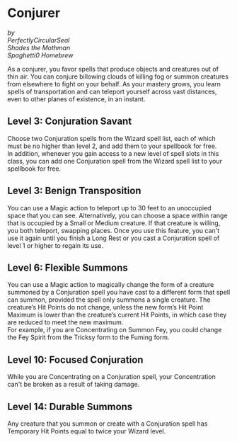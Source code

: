 # Conjurer

*by*  
*PerfectlyCircularSeal*  
*Shades the Mothman*  
*Spaghetti0 Homebrew*  

As a conjurer, you favor spells that produce objects and creatures out of thin air. You can conjure billowing clouds of killing fog or summon creatures from elsewhere to fight on your behalf. As your mastery grows, you learn spells of transportation and can teleport yourself across vast distances, even to other planes of existence, in an instant.

## Level 3: Conjuration Savant
Choose two Conjuration spells from the Wizard spell list, each of which must be no higher than level 2, and add them to your spellbook for free.  
In addition, whenever you gain access to a new level of spell slots in this class, you can add one Conjuration spell from the Wizard spell list to your spellbook for free.

## Level 3: Benign Transposition
You can use a Magic action to teleport up to 30 feet to an unoccupied space that you can see. Alternatively, you can choose a space within range that is occupied by a Small or Medium creature. If that creature is willing, you both teleport, swapping places. Once you use this feature, you can't use it again until you finish a Long Rest or you cast a Conjuration spell of level 1 or higher to regain its use.

## Level 6: Flexible Summons
You can use a Magic action to magically change the form of a creature summoned by a Conjuration spell you have cast to a different form that spell can summon, provided the spell only summons a single creature. The creature’s Hit Points do not change, unless the new form’s Hit Point Maximum is lower than the creature’s current Hit Points, in which case they are reduced to meet the new maximum.  
For example, if you are Concentrating on Summon Fey, you could change the Fey Spirit from the Tricksy form to the Fuming form.

## Level 10: Focused Conjuration
While you are Concentrating on a Conjuration spell, your Concentration can't be broken as a result of taking damage.

## Level 14: Durable Summons
Any creature that you summon or create with a Conjuration spell has Temporary Hit Points equal to twice your Wizard level.
